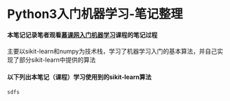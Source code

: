 # Python3入门机器学习-笔记整理


#### 本笔记记录笔者观看[慕课网入门机器学习](https://coding.imooc.com/class/169.html)课程的笔记过程

主要以sikit-learn和numpy为技术栈，学习了机器学习入门的基本算法，并自己实现了部分sikit-learn中提供的算法


#### 以下列出本笔记（课程）学习使用到的sikit-learn算法

```
sdfs
```